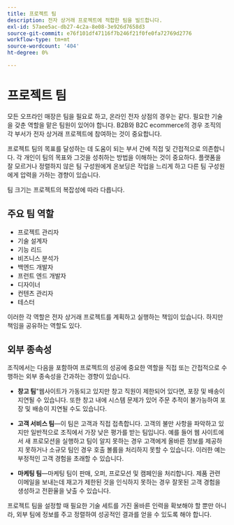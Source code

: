 ```yaml
---
title: 프로젝트 팀
description: 전자 상거래 프로젝트에 적합한 팀을 빌드합니다.
exl-id: 57aee5ac-db27-4c2a-8e08-3e926d7658d3
source-git-commit: e76f101df47116f7b246f21f0fe0fa72769d2776
workflow-type: tm+mt
source-wordcount: '404'
ht-degree: 0%

---
```


# 프로젝트 팀

모든 오프라인 매장은 팀을 필요로 하고, 온라인 전자 상점의 경우는 같다. 필요한 기술을 갖춘 역할을 맡은 팀원이 있어야 합니다. B2B와 B2C ecommerce의 경우 조직의 각 부서가 전자 상거래 프로젝트에 참여하는 것이 중요합니다.

프로젝트 팀의 목표를 달성하는 데 도움이 되는 부서 간에 직접 및 간접적으로 의존합니다. 각 개인이 팀의 목표와 그것을 성취하는 방법을 이해하는 것이 중요하다. 플랫폼을 잘 모르거나 정렬하지 않은 팀 구성원에게 온보딩은 작업을 느리게 하고 다른 팀 구성원에게 압력을 가하는 경향이 있습니다.

팀 크기는 프로젝트의 복잡성에 따라 다릅니다.

## 주요 팀 역할

- 프로젝트 관리자
- 기술 설계자
- 기능 리드
- 비즈니스 분석가
- 백엔드 개발자
- 프런트 엔드 개발자
- 디자이너
- 컨텐츠 관리자
- 테스터

이러한 각 역할은 전자 상거래 프로젝트를 계획하고 실행하는 책임이 있습니다. 하지만 책임을 공유하는 역할도 있다.

## 외부 종속성

조직에서는 다음을 포함하여 프로젝트의 성공에 중요한 역할을 직접 또는 간접적으로 수행하는 외부 종속성을 간과하는 경향이 있습니다.

- **창고 팀**&quot;웹사이트가 가동되고 있지만 창고 직원이 제한되어 있다면, 포장 및 배송이 지연될 수 있습니다. 또한 창고 내에 시스템 문제가 있어 주문 추적이 불가능하여 포장 및 배송이 지연될 수도 있습니다.

- **고객 서비스 팀**—이 팀은 고객과 직접 접촉합니다. 고객의 불만 사항을 파악하고 있지만 일반적으로 조직에서 가장 낮은 평가를 받는 팀입니다. 예를 들어 웹 사이트에서 새 프로모션을 실행하고 팀이 알지 못하는 경우 고객에게 올바른 정보를 제공하지 못하거나 소규모 팀인 경우 호출 볼륨을 처리하지 못할 수 있습니다. 이러한 예는 부정적인 고객 경험을 초래할 수 있습니다.

- **마케팅 팀**—마케팅 팀이 판매, 오퍼, 프로모션 및 캠페인을 처리합니다. 제품 관련 이메일을 보내는데 재고가 제한된 것을 인식하지 못하는 경우 잘못된 고객 경험을 생성하고 전환율을 낮출 수 있습니다.

프로젝트 팀을 설정할 때 필요한 기술 세트를 가진 올바른 인력을 확보해야 할 뿐만 아니라, 외부 팀에 정보를 주고 정렬하여 성공적인 결과를 얻을 수 있도록 해야 합니다.
